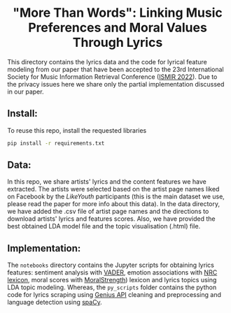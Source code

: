 <h1 align="center">"More Than Words": Linking Music Preferences and Moral Values Through Lyrics</h1>
<div align="center">
</div>

This directory contains the lyrics data and the code for lyrical feature modeling from our paper that have been accepted to the 23rd International Society
for Music Information Retrieval Conference ([ISMIR 2022](https://ismir2022.ismir.net/)).
Due to the privacy issues here we share only the partial implementation discussed in our paper. 

## Install:

To reuse this repo, install the requested libraries  
```bash
pip install -r requirements.txt
```
## Data:
In this repo, we share artists' lyrics and the content features we have extracted. The artists were selected based on the artist page names liked on Facebook by the _LikeYouth_ participants (this is the main dataset we use, please read the paper for more info about this data).
In the data directory, we have added  the .csv file of artist page names and the directions to download artists' lyrics and features scores. Also, we have provided the best obtained LDA model file and the topic visualisation (.html) file. 

## Implementation:
The `notebooks` directory contains the Jupyter scripts for obtaining lyrics features: 
sentiment analysis with [VADER](https://github.com/cjhutto/vaderSentiment), emotion associations with 
[NRC lexicon](https://saifmohammad.com/WebPages/AccessResource.htm), moral scores with [MoralStrength](\https://github.com/oaraque/moral-foundations)) lexicon and lyrics topics using LDA topic modeling.
Whereas, the `py_scripts` folder contains the python code for lyrics scraping using [Genius API](https://docs.genius.com/) cleaning and preprocessing and language detection using [spaCy](https://spacy.io/).


<!-- ## Citation
```bibtex
@article{preniqi2022lyrics_and_morals,
    title={{"More Than Words": Linking Music Preferences and Moral Values through Lyrics}},
    author={Preniqi, Vjosa and Kalimeri, Kyriaki and Saitis, Charalampos},
    journal={Proceedings of the 23rd International Society for Music Information Retrieval Conference},
    year={2022}
}
```
 -->
